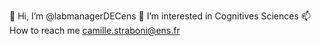 👋 Hi, I’m @labmanagerDECens
   👀 I’m interested in Cognitives Sciences
   📫 How to reach me camille.straboni@ens.fr

<!---
labmanagerDECens/labmanagerDECens is a ✨ special ✨ repository because its `README.md` (this file) appears on your GitHub profile.
You can click the Preview link to take a look at your changes.
--->

